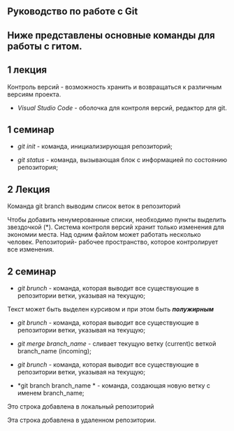## Руководство по работе с Git

## Ниже представлены основные команды для работы с гитом.
## 1 лекция
Контроль версий - возможность хранить и возвращаться к различным версиям проекта.

* *Visual Studio Code* - оболочка для контроля версий, редактор для git.


## 1 семинар

* *git init* - команда, инициализирующая репозиторий;

* *git status* - команда, вызывающая блок с информацией по состоянию репозитория;

## 2 Лекция

Команда git branch выводим список веток в репозиторий

Чтобы добавить ненумерованные списки, необходимо пункты выделить звездочкой (*).
Система контроля версий хранит только изменения для экономии места. Над одним файлом может работать несколько человек. Репозиторий- рабочее пространство, которое контролирует все изменения.


## 2 семинар


* *git brunch* - команда, которая выводит все существующие в репозитории ветки, указывая на текущую;








Текст может быть выделен курсивом и при этом быть _**полужирным**_


* *git brunch* - команда, которая выводит все существующие в репозитории ветки, указывая на текущую;

* *git merge branch_name* - сливает текущую ветку (current)с веткой branch_name (incoming);

* *git brunch* - команда, которая выводит все существующие в репозитории ветки, указывая на текущую;


* *git branch branch_name * - команда, создающая новую ветку с именем branch_name;

Это строка добавлена в локальный репозиторий

Эта строка добавлена в удаленном репозитории.
